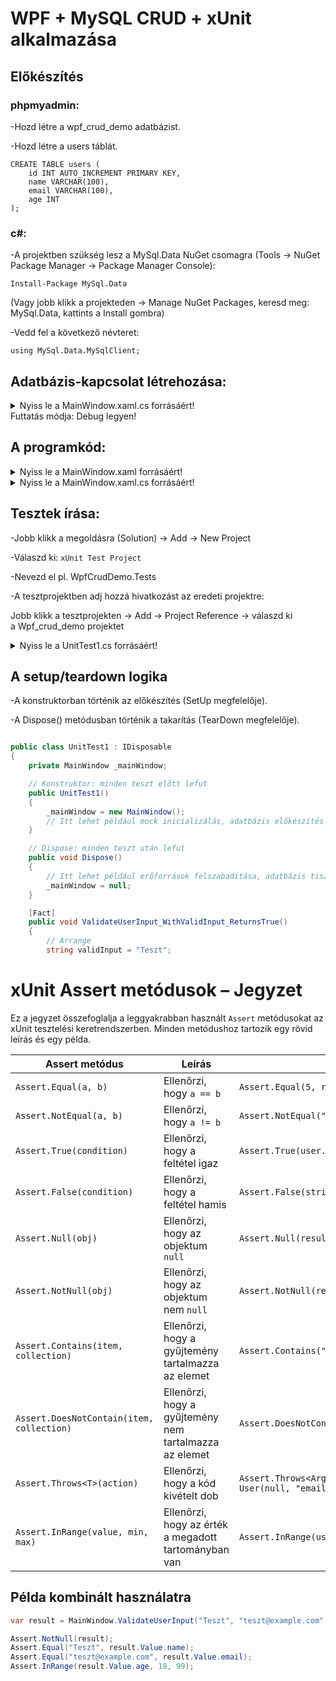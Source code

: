 # WPF + MySQL CRUD + xUnit alkalmazása

## Előkészítés
### phpmyadmin:
-Hozd létre a wpf_crud_demo adatbázist.

-Hozd létre a users táblát.
```mysql
CREATE TABLE users (
    id INT AUTO_INCREMENT PRIMARY KEY,
    name VARCHAR(100),
    email VARCHAR(100),
    age INT
);
```
### c#:
-A projektben szükség lesz a MySql.Data NuGet csomagra (Tools → NuGet Package Manager → Package Manager Console): 

```
Install-Package MySql.Data
```

(Vagy jobb klikk a projekteden → Manage NuGet Packages, keresd meg: MySql.Data, kattints a Install gombra)

-Vedd fel a következő névteret: 
```
using MySql.Data.MySqlClient;
```
## Adatbázis-kapcsolat létrehozása:

<details>
<summary>Nyiss le a MainWindow.xaml.cs forrásáért!</summary>

### `MainWindow.xaml.cs` példa:

```c#
using MySql.Data.MySqlClient;
using System.Text;
using System.Windows;
using System.Windows.Controls;
using System.Windows.Data;
using System.Windows.Documents;
using System.Windows.Input;
using System.Windows.Media;
using System.Windows.Media.Imaging;
using System.Windows.Navigation;
using System.Windows.Shapes;
namespace Wpf_crud_demo
{
    /// <summary>
    /// Interaction logic for MainWindow.xaml
    /// </summary>
    public partial class MainWindow : Window
    {
        // Kapcsolati string és kapcsolat objektum osztályszinten
        private string connectionString = "server=localhost;user=root;password=;database=wpf_crud_demo;";
        private MySqlConnection conn;
        public MainWindow()
        {
            InitializeComponent();
            conn = new MySqlConnection(connectionString);
            try
            {
                conn.Open();
                System.Diagnostics.Debug.WriteLine("Sikeres kapcsolat"); 
                MessageBox.Show("Sikeres kapcsolat");
                conn.Close();
            }
            catch (Exception ex)
            {
                System.Diagnostics.Debug.WriteLine("Hiba: " + ex.Message);
                MessageBox.Show("Hiba: "+ex.Message);
            }       
        }
    }
}
```
</details>
Futtatás módja: Debug legyen!

## A programkód:

<details>
<summary>Nyiss le a MainWindow.xaml forrásáért!</summary>

### `MainWindow.xaml` példa:

```c#

<Window x:Class="Wpf_crud_demo.MainWindow"
        xmlns="http://schemas.microsoft.com/winfx/2006/xaml/presentation"
        xmlns:x="http://schemas.microsoft.com/winfx/2006/xaml"
        xmlns:d="http://schemas.microsoft.com/expression/blend/2008"
        xmlns:mc="http://schemas.openxmlformats.org/markup-compatibility/2006"
        xmlns:local="clr-namespace:Wpf_crud_demo"
        mc:Ignorable="d"
        Title="Wpf CRUD Demo" Height="450" Width="800">
    <Grid Margin="10">
        <Grid.RowDefinitions>
            <RowDefinition Height="Auto"/>
            <RowDefinition Height="Auto"/>
            <RowDefinition Height="*"/>
        </Grid.RowDefinitions>
        <StackPanel Orientation="Horizontal" Grid.Row="0" Margin="0,0,0,10">
            <!-- Input fields -->
            <Label Content="Név:" Margin="5" ToolTip="Név"/>
            <TextBox x:Name="NameTextBox" Width="120" Margin="5" ToolTip="Név"/>
            <Label Content="Email:" Margin="5" ToolTip="Email"/>
            <TextBox x:Name="EmailTextBox" Width="150" Margin="5" ToolTip="Email"/>
            <Label Content="Életkor:" Margin="5" ToolTip="Életkor"/>
            <TextBox x:Name="AgeTextBox" Width="60" Margin="5" ToolTip="Életkor"/>
        </StackPanel>
        <StackPanel Orientation="Horizontal" Grid.Row="1" Margin="0,0,0,10">
            <Button Content="Hozzáadás" Width="100" Margin="5" Click="AddButton_Click"/>
            <Button Content="Módosítás" Width="100" Margin="5" Click="UpdateButton_Click"/>
            <Button Content="Törlés" Width="100" Margin="5" Click="DeleteButton_Click"/>
            <Button Content="Frissítés" Width="100" Margin="5" Click="LoadData"/>
        </StackPanel>
        <DataGrid x:Name="UsersDataGrid" Grid.Row="2" AutoGenerateColumns="True" SelectionMode="Single" CanUserAddRows = "False" SelectionChanged="UsersDataGrid_SelectionChanged"/>
    </Grid>
</Window>
```
</details>
<details>
<summary>Nyiss le a MainWindow.xaml.cs forrásáért!</summary>

### `MainWindow.xaml.cs` példa:

```c#

using MySql.Data.MySqlClient;
using System.Data;
using System.Text;
using System.Windows;
using System.Windows.Controls;
using System.Windows.Data;
using System.Windows.Documents;
using System.Windows.Input;
using System.Windows.Media;
using System.Windows.Media.Imaging;
using System.Windows.Navigation;
using System.Windows.Shapes;
namespace Wpf_crud_demo
{
    /// <summary>
    /// Interaction logic for MainWindow.xaml
    /// </summary>
    public partial class MainWindow : Window
    {
        // Kapcsolati string és kapcsolat objektum osztályszinten
        private string connectionString = "server=localhost;user=root;password=;database=wpf_crud_demo;";
        private MySqlConnection conn;
        public MainWindow()
        {
            InitializeComponent();
            conn = new MySqlConnection(connectionString);
            LoadData();
            //tesztelés
            /*
            try
            {
                conn.Open();
                System.Diagnostics.Debug.WriteLine("Sikeres kapcsolat");
                MessageBox.Show("Sikeres kapcsolat");
                conn.Close();
            }
            catch (Exception ex)
            {
                System.Diagnostics.Debug.WriteLine("Hiba: " + ex.Message);
                MessageBox.Show("Hiba: "+ex.Message);
            } */      
        }
        private void LoadData(object sender = null, RoutedEventArgs e = null)
        {
            try
            {
                // 1. lépés: Megnyitjuk a kapcsolatot a MySQL adatbázissal. Ez szükséges minden adatbázis művelet előtt.
                conn.Open();
                // 2. lépés: SQL lekérdezés, amely az összes rekordot lekéri a 'users' táblából.
                string query = "SELECT * FROM users";
                // 3. lépés: Létrehozunk egy parancsobjektumot, amely végrehajtja a fenti SQL lekérdezést a megnyitott kapcsolaton keresztül.
                // PHP-ben: mysqli_query($conn, "SELECT * FROM users");
                MySqlCommand cmd = new MySqlCommand(query, conn);
                // 4. lépés: Eredménykezelő: az adapter egy köztes réteg, ami lefuttatja a parancsot (cmd).
                // PHP - ben: $result = mysqli_query($conn, "SELECT * FROM users");
                MySqlDataAdapter adapter = new MySqlDataAdapter(cmd);
                // 5. lépés: Létrehozunk egy üres DataTable objektumot, amelybe az adatokat fogjuk betölteni.
                DataTable dt = new DataTable();
                // 6. lépés: Az adapter-ből az eredményt betölti a DataTable-be.
                /* PHP-ben
                    $dt = [];
                    while ($row = mysqli_fetch_assoc($result)) {
                        $dt[] = $row;
                    }
                 */
                adapter.Fill(dt);
                // 7. lépés: A DataGrid vezérlő adatforrását beállítjuk a DataTable nézetére, így megjelennek az adatok a felületen.
                UsersDataGrid.ItemsSource = dt.DefaultView;
                // 8. lépés: Bezárjuk az adatbázis kapcsolatot, hogy ne foglaljon feleslegesen erőforrást.
                conn.Close();
            }
            catch (Exception ex)
            {
                MessageBox.Show("Hiba: " + ex.Message);
            }
        }
        /*
        private void AddButton_Click(object sender, RoutedEventArgs e)
        {
            try
            {
                conn.Open();
                string query = "INSERT INTO users (name, email, age) VALUES (@name, @email, @age)";
                MySqlCommand cmd = new MySqlCommand(query, conn);
                // Hozzáadjuk az SQL parancshoz a @name,... paramétert, és beállítjuk az értékét a NameTextBox szövegére.
                // Ez megakadályozza az SQL injection-t, és biztonságosabb adatküldést tesz lehetővé.
                // PHP-ben: mysqli_prepare + bind_param
                cmd.Parameters.AddWithValue("@name", NameTextBox.Text);
                cmd.Parameters.AddWithValue("@email", EmailTextBox.Text);
                // Ellenőrzött kor
                if (int.TryParse(AgeTextBox.Text, out int age))
                {
                    cmd.Parameters.AddWithValue("@age", age);
                }
                else
                {
                    MessageBox.Show("Kérlek, érvényes életkort adj meg (csak számokat)!", "Hibás adat", MessageBoxButton.OK, MessageBoxImage.Warning);
                    conn.Close(); // Ne felejtsük el bezárni a kapcsolatot!
                    return;       // Korai visszatérés, kilépünk a metódusból, nem fut le az ExecuteNonQuery
                }
                // Végrehajtjuk az SQL parancsot, amely nem ad vissza eredményt (pl. INSERT, UPDATE, DELETE).
                // Ez a metódus visszatér egy egész számmal, ami megmutatja, hány sorra volt hatással.
                // PHP-ben: mysqli_query($conn, $query);
                cmd.ExecuteNonQuery();
                conn.Close();
                LoadData();
            }
            catch (Exception ex)
            {
                MessageBox.Show("Hiba: " + ex.Message);
            }
        }
        private void UpdateButton_Click(object sender, RoutedEventArgs e)
        {
            if (UsersDataGrid.SelectedItem == null) return;
            DataRowView row = (DataRowView)UsersDataGrid.SelectedItem;
            int id = Convert.ToInt32(row["id"]);
            try
            {
                conn.Open();
                string query = "UPDATE users SET name=@name, email=@email, age=@age WHERE id=@id";
                MySqlCommand cmd = new MySqlCommand(query, conn);
                cmd.Parameters.AddWithValue("@id", id);
                cmd.Parameters.AddWithValue("@name", NameTextBox.Text);
                cmd.Parameters.AddWithValue("@email", EmailTextBox.Text);
                cmd.Parameters.AddWithValue("@age", int.Parse(AgeTextBox.Text));
                cmd.ExecuteNonQuery();
                conn.Close();
                LoadData();
            }
            catch (Exception ex)
            {
                MessageBox.Show("Hiba: " + ex.Message);
            }
        }*/
        /* Javított Add és Update*/
        // Visszatérési érték: (string name, string email, int age) tuple vagy null
        public static (string name, string email, int age)? ValidateUserInput(string name, string email, string ageText)
        {
            if (string.IsNullOrEmpty(name) || string.IsNullOrEmpty(email))
            {
                MessageBox.Show("A név és az email nem lehet üres!", "Hibás adat", MessageBoxButton.OK, MessageBoxImage.Warning);
                return null;
            }
            if (!int.TryParse(ageText, out int age))
            {
                MessageBox.Show("Kérlek, érvényes életkort adj meg (csak számokat)!", "Hibás adat", MessageBoxButton.OK, MessageBoxImage.Warning);
                return null;
            }
            return (name, email, age);
        }
        private void AddButton_Click(object sender, RoutedEventArgs e)
        {
            var userData = ValidateUserInput(NameTextBox.Text.Trim(), EmailTextBox.Text.Trim(), AgeTextBox.Text.Trim());
            if (userData == null) return;
            try
            {
                conn.Open();
                string query = "INSERT INTO users (name, email, age) VALUES (@name, @email, @age)";
                MySqlCommand cmd = new MySqlCommand(query, conn);
                cmd.Parameters.AddWithValue("@name", userData.Value.name);
                cmd.Parameters.AddWithValue("@email", userData.Value.email);
                cmd.Parameters.AddWithValue("@age", userData.Value.age);
                cmd.ExecuteNonQuery();
                conn.Close();
                LoadData();
            }
            catch (Exception ex)
            {
                MessageBox.Show("Hiba: " + ex.Message);
            }
        }
        private void UpdateButton_Click(object sender, RoutedEventArgs e)
        {
            if (UsersDataGrid.SelectedItem == null) return;
            DataRowView row = (DataRowView)UsersDataGrid.SelectedItem;
            int id = Convert.ToInt32(row["id"]);
            var userData = ValidateUserInput(NameTextBox.Text.Trim(), EmailTextBox.Text.Trim(), AgeTextBox.Text.Trim());
            if (userData == null) return;
            try
            {
                conn.Open();
                string query = "UPDATE users SET name=@name, email=@email, age=@age WHERE id=@id";
                MySqlCommand cmd = new MySqlCommand(query, conn);
                cmd.Parameters.AddWithValue("@id", id);
                cmd.Parameters.AddWithValue("@name", userData.Value.name);
                cmd.Parameters.AddWithValue("@email", userData.Value.email);
                cmd.Parameters.AddWithValue("@age", userData.Value.age);
                cmd.ExecuteNonQuery();
                conn.Close();
                LoadData();
            }
            catch (Exception ex)
            {
                MessageBox.Show("Hiba: " + ex.Message);
            }
        }
        private void DeleteButton_Click(object sender, RoutedEventArgs e)
        {
            if (UsersDataGrid.SelectedItem == null) return;
            DataRowView row = (DataRowView)UsersDataGrid.SelectedItem;
            int id = Convert.ToInt32(row["id"]);
            try
            {
                conn.Open();
                string query = "DELETE FROM users WHERE id=@id";
                MySqlCommand cmd = new MySqlCommand(query, conn);
                cmd.Parameters.AddWithValue("@id", id);
                cmd.ExecuteNonQuery();
                conn.Close();
                LoadData();
            }
            catch (Exception ex)
            {
                MessageBox.Show("Hiba: " + ex.Message);
            }
        }
        private void UsersDataGrid_SelectionChanged(object sender, SelectionChangedEventArgs e)
        {
            if (UsersDataGrid.SelectedItem is DataRowView row)
            {
                NameTextBox.Text = row["name"].ToString();
                EmailTextBox.Text = row["email"].ToString();
                AgeTextBox.Text = row["age"].ToString();
            }
        }
    }
}

```
</details>

## Tesztek írása:

-Jobb klikk a megoldásra (Solution) → Add → New Project

-Válaszd ki:
`xUnit Test Project`

-Nevezd el pl. WpfCrudDemo.Tests

-A tesztprojektben adj hozzá hivatkozást az eredeti projektre:

Jobb klikk a tesztprojekten → Add → Project Reference → válaszd ki a Wpf_crud_demo projektet

<details>
<summary>Nyiss le a UnitTest1.cs forrásáért!</summary>

### `UnitTest1.cs` példa:

```c#
using Wpf_crud_demo;

namespace WpfCrudDemo.Tests
{
    public class UnitTest1
    {

        [Fact]
        public void ValidateUserInput_ValidData_ReturnsTuple()
        {
            var result = MainWindow.ValidateUserInput("Teszt", "teszt@example.com", "25");
            // Ellenőrizzük, hogy a result nem null, tehát a metódus sikeresen visszaadott egy értéket. Ez azt jelenti, hogy az input valid volt.
            Assert.NotNull(result);
            // Ellenőrizzük, hogy a visszaadott name mező pontosan "Teszt".
            Assert.Equal("Teszt", result.Value.name);
            // Ellenőrizzük, hogy az email mező "teszt@example.com".
            Assert.Equal("teszt@example.com", result.Value.email);
            // Ellenőrizzük, hogy az age mező értéke 25 (számként).
            Assert.Equal(25, result.Value.age);
        }

        [Fact]
        public void ValidateUserInput_EmptyName_ReturnsNull()
        {
            var result = MainWindow.ValidateUserInput("", "teszt@example.com", "25");
            Assert.Null(result);
        }

        [Fact]
        public void ValidateUserInput_InvalidAge_ReturnsNull()
        {
            var result = MainWindow.ValidateUserInput("Teszt", "teszt@example.com", "abc");
            Assert.Null(result);
        }

    }
}
```
</details>

## A setup/teardown logika

-A konstruktorban történik az előkészítés (SetUp megfelelője).

-A Dispose() metódusban történik a takarítás (TearDown megfelelője).

```c#

public class UnitTest1 : IDisposable
{
    private MainWindow _mainWindow;

    // Konstruktor: minden teszt előtt lefut
    public UnitTest1()
    {
        _mainWindow = new MainWindow();
        // Itt lehet például mock inicializálás, adatbázis előkészítés stb.
    }

    // Dispose: minden teszt után lefut
    public void Dispose()
    {
        // Itt lehet például erőforrások felszabadítása, adatbázis tisztítása stb.
        _mainWindow = null;
    }

    [Fact]
    public void ValidateUserInput_WithValidInput_ReturnsTrue()
    {
        // Arrange
        string validInput = "Teszt";
```

# xUnit Assert metódusok – Jegyzet

Ez a jegyzet összefoglalja a leggyakrabban használt `Assert` metódusokat az xUnit tesztelési keretrendszerben. Minden metódushoz tartozik egy rövid leírás és egy példa.

| **Assert metódus** | **Leírás** | **Példa** |
|--------------------|------------|-----------|
| `Assert.Equal(a, b)` | Ellenőrzi, hogy `a == b` | `Assert.Equal(5, result)` |
| `Assert.NotEqual(a, b)` | Ellenőrzi, hogy `a != b` | `Assert.NotEqual("hiba", user.Name)` |
| `Assert.True(condition)` | Ellenőrzi, hogy a feltétel igaz | `Assert.True(user.Age > 18)` |
| `Assert.False(condition)` | Ellenőrzi, hogy a feltétel hamis | `Assert.False(string.IsNullOrEmpty(user.Email))` |
| `Assert.Null(obj)` | Ellenőrzi, hogy az objektum `null` | `Assert.Null(result)` |
| `Assert.NotNull(obj)` | Ellenőrzi, hogy az objektum nem `null` | `Assert.NotNull(result)` |
| `Assert.Contains(item, collection)` | Ellenőrzi, hogy a gyűjtemény tartalmazza az elemet | `Assert.Contains("teszt", emailList)` |
| `Assert.DoesNotContain(item, collection)` | Ellenőrzi, hogy a gyűjtemény nem tartalmazza az elemet | `Assert.DoesNotContain("hibás", emailList)` |
| `Assert.Throws<T>(action)` | Ellenőrzi, hogy a kód kivételt dob | `Assert.Throws<ArgumentException>(() => new User(null, "email", 25))` |
| `Assert.InRange(value, min, max)` | Ellenőrzi, hogy az érték a megadott tartományban van | `Assert.InRange(user.Age, 18, 99)` |

## Példa kombinált használatra

```csharp
var result = MainWindow.ValidateUserInput("Teszt", "teszt@example.com", "25");

Assert.NotNull(result);
Assert.Equal("Teszt", result.Value.name);
Assert.Equal("teszt@example.com", result.Value.email);
Assert.InRange(result.Value.age, 18, 99);
